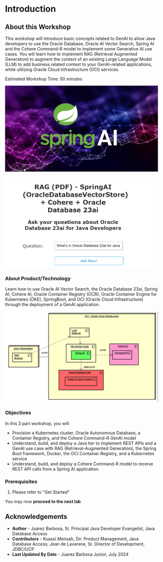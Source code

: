 # Introduction

## About this Workshop



This workshop will introduce basic concepts related to GenAI to allow Java developers to use the Oracle Database, Oracle AI Vector Search, Spring AI and the Cohere Command-R model to implement some Generative AI use cases. You will learn how to implement RAG (Retrieval Augmented Generation) to augment the context of an existing Large Language Model (LLM) to add business related context to your GenAI-related applications, while utilizing Oracle Cloud Infrastructure (OCI) services.

Estimated Workshop Time: 50 minutes

![spring-ai-image](images/spring-ai.png "spring ai")

![application](images/application-1.png "application")

### About Product/Technology

Learn how to use Oracle AI Vector Search, the Oracle Database 23ai, Spring AI, Cohere AI, Oracle Container Registry (OCR), Oracle Container Engine for Kubernetes (OKE), SpringBoot, and OCI (Oracle Cloud Infrastructure) through the deployment of a GenAI application.

![intro architecture](images/architecture.png "architecture-diagram")

### Objectives

In this 3 part workshop, you will:

* Provision a Kubernetes cluster, Oracle Autonomous Database, a Container Registry, and the Cohere Command-R GenAI model
* Understand, build, and deploy a Java tier to implement REST APIs and a GenAI use case with RAG (Retrieval-Augmented Generation), the Spring Boot framework, Docker, the OCI Container Registry, and a Kubernetes service
* Understand, build, and deploy a Cohere Command-R model to receive REST API calls from a Spring AI application.

### Prerequisites

1. Please refer to "Get Started"

You may now **proceed to the next lab**.

## Acknowledgements

* **Author** - Juarez Barbosa, Sr. Principal Java Developer Evangelist, Java Database Access
* **Contributors** - Kuassi Mensah, Dir. Product Management, Java Database Access; Jean de Lavarene, Sr. Director of Development, JDBC/UCP
* **Last Updated By Date** - Juarez Barbosa Junior, July 2024
